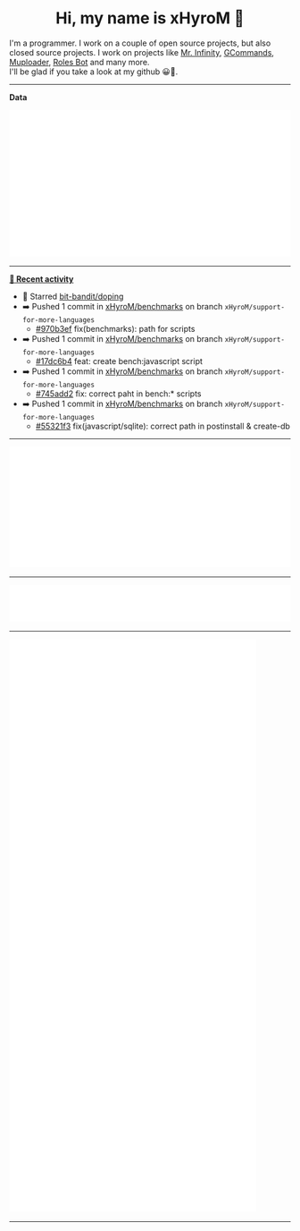 <p align="center">
    <!-- <img src="https://avatars.githubusercontent.com/u/56601352" width="192" alt="hyro's pfp" /> -->
    <h1 align="center">Hi, my name is xHyroM 👋</h1>
</p>

I'm a programmer. I work on a couple of open source projects, but also closed source projects. I work on projects like [Mr. Infinity](https://discord.com/oauth2/authorize?client_id=720321585625694239&scope=bot%20applications.commands&permissions=8&redirect_uri=https://blobs.gq/imanager&prompt=consent&response_type=code), [GCommands](https://github.com/Garlic-Team/GCommands), [Muploader](https://github.com/xHyroM/Muploader), [Roles Bot](https://github.com/xHyroM/roles-bot) and many more.  
I'll be glad if you take a look at my github 😀👀.

___
**Data**

<img src="https://github.com/xHyroM/xHyroM/blob/master/.cache/base.svg">

___

**[📰 Recent activity](https://github.com/xHyroM)**
* 🌟 Starred [bit-bandit/doping](https://github.com/bit-bandit/doping)
* ➡️ Pushed 1 commit in [xHyroM/benchmarks](https://github.com/xHyroM/benchmarks) on branch `xHyroM/support-for-more-languages`
  * [#970b3ef](https://github.com/xHyroM/benchmarks/commit/970b3ef) fix(benchmarks): path for scripts
* ➡️ Pushed 1 commit in [xHyroM/benchmarks](https://github.com/xHyroM/benchmarks) on branch `xHyroM/support-for-more-languages`
  * [#17dc6b4](https://github.com/xHyroM/benchmarks/commit/17dc6b4) feat: create bench:javascript script
* ➡️ Pushed 1 commit in [xHyroM/benchmarks](https://github.com/xHyroM/benchmarks) on branch `xHyroM/support-for-more-languages`
  * [#745add2](https://github.com/xHyroM/benchmarks/commit/745add2) fix: correct paht in bench:* scripts
* ➡️ Pushed 1 commit in [xHyroM/benchmarks](https://github.com/xHyroM/benchmarks) on branch `xHyroM/support-for-more-languages`
  * [#55321f3](https://github.com/xHyroM/benchmarks/commit/55321f3) fix(javascript/sqlite): correct path in postinstall &amp; create-db


___

<img src="https://github.com/xHyroM/xHyroM/blob/master/.cache/isocalendar.svg">

___

<img src="https://github.com/xHyroM/xHyroM/blob/master/.cache/languages.svg">

___

<img src="https://github.com/xHyroM/xHyroM/blob/master/.cache/achievements.svg">

___
